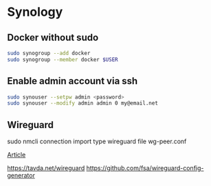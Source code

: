 # Synology

## Docker without sudo

```bash
sudo synogroup --add docker
sudo synogroup --member docker $USER
```

## Enable admin account via ssh

```bash
sudo synouser --setpw admin <password>
sudo synouser --modify admin admin 0 my@email.net
```

## Wireguard

sudo nmcli connection import type wireguard file wg-peer.conf

[Article](https://www.blackvoid.club/wireguard-spk-for-your-synology-nas)

https://tavda.net/wireguard
https://github.com/fsa/wireguard-config-generator
